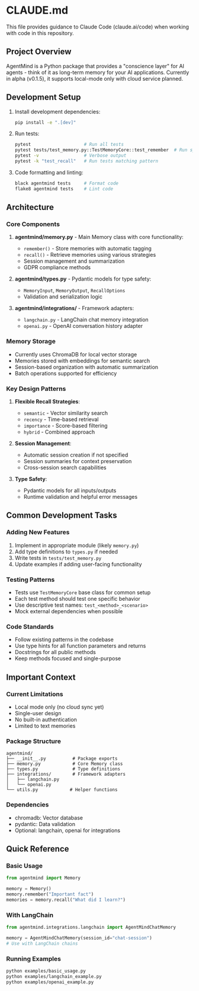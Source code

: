 # CLAUDE.md

This file provides guidance to Claude Code (claude.ai/code) when working with code in this repository.

## Project Overview

AgentMind is a Python package that provides a "conscience layer" for AI agents - think of it as long-term memory for your AI applications. Currently in alpha (v0.1.5), it supports local-mode only with cloud service planned.

## Development Setup

1. Install development dependencies:
   ```bash
   pip install -e ".[dev]"
   ```

2. Run tests:
   ```bash
   pytest                    # Run all tests
   pytest tests/test_memory.py::TestMemoryCore::test_remember  # Run specific test
   pytest -v                 # Verbose output
   pytest -k "test_recall"   # Run tests matching pattern
   ```

3. Code formatting and linting:
   ```bash
   black agentmind tests     # Format code
   flake8 agentmind tests    # Lint code
   ```

## Architecture

### Core Components

1. **agentmind/memory.py** - Main Memory class with core functionality:
   - `remember()` - Store memories with automatic tagging
   - `recall()` - Retrieve memories using various strategies
   - Session management and summarization
   - GDPR compliance methods

2. **agentmind/types.py** - Pydantic models for type safety:
   - `MemoryInput`, `MemoryOutput`, `RecallOptions`
   - Validation and serialization logic

3. **agentmind/integrations/** - Framework adapters:
   - `langchain.py` - LangChain chat memory integration
   - `openai.py` - OpenAI conversation history adapter

### Memory Storage

- Currently uses ChromaDB for local vector storage
- Memories stored with embeddings for semantic search
- Session-based organization with automatic summarization
- Batch operations supported for efficiency

### Key Design Patterns

1. **Flexible Recall Strategies**:
   - `semantic` - Vector similarity search
   - `recency` - Time-based retrieval
   - `importance` - Score-based filtering
   - `hybrid` - Combined approach

2. **Session Management**:
   - Automatic session creation if not specified
   - Session summaries for context preservation
   - Cross-session search capabilities

3. **Type Safety**:
   - Pydantic models for all inputs/outputs
   - Runtime validation and helpful error messages

## Common Development Tasks

### Adding New Features
1. Implement in appropriate module (likely `memory.py`)
2. Add type definitions to `types.py` if needed
3. Write tests in `tests/test_memory.py`
4. Update examples if adding user-facing functionality

### Testing Patterns
- Tests use `TestMemoryCore` base class for common setup
- Each test method should test one specific behavior
- Use descriptive test names: `test_<method>_<scenario>`
- Mock external dependencies when possible

### Code Standards
- Follow existing patterns in the codebase
- Use type hints for all function parameters and returns
- Docstrings for all public methods
- Keep methods focused and single-purpose

## Important Context

### Current Limitations
- Local mode only (no cloud sync yet)
- Single-user design
- No built-in authentication
- Limited to text memories

### Package Structure
```
agentmind/
├── __init__.py          # Package exports
├── memory.py            # Core Memory class
├── types.py             # Type definitions
├── integrations/        # Framework adapters
│   ├── langchain.py
│   └── openai.py
└── utils.py            # Helper functions
```

### Dependencies
- chromadb: Vector database
- pydantic: Data validation
- Optional: langchain, openai for integrations

## Quick Reference

### Basic Usage
```python
from agentmind import Memory

memory = Memory()
memory.remember("Important fact")
memories = memory.recall("What did I learn?")
```

### With LangChain
```python
from agentmind.integrations.langchain import AgentMindChatMemory

memory = AgentMindChatMemory(session_id="chat-session")
# Use with LangChain chains
```

### Running Examples
```bash
python examples/basic_usage.py
python examples/langchain_example.py
python examples/openai_example.py
```